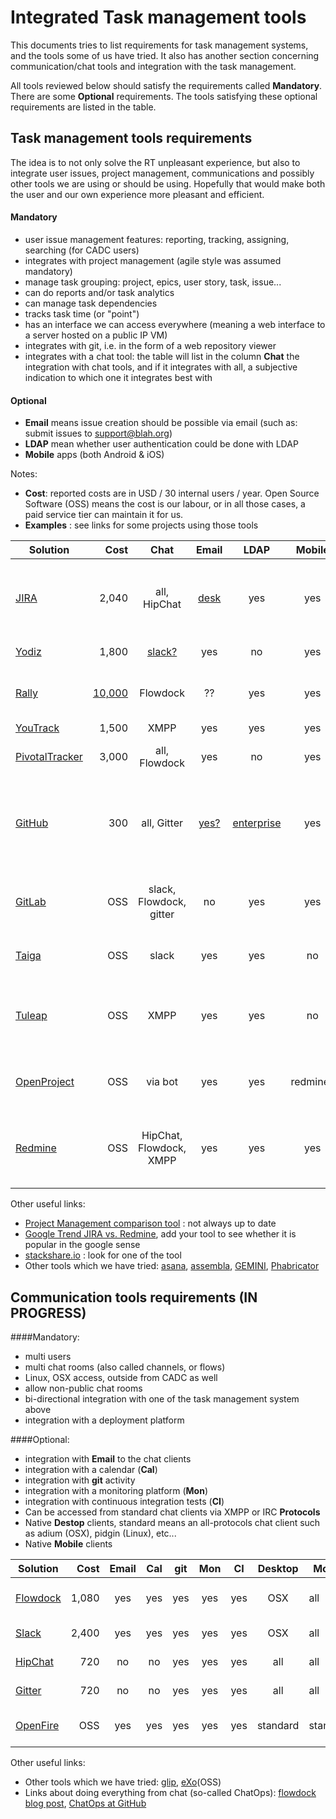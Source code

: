 Integrated Task management tools
============================

This documents tries to list requirements for task management systems, and the tools some of us have tried. It also has another section concerning communication/chat tools and integration with the task management.

All tools reviewed below should satisfy the requirements called **Mandatory**. 
There are some **Optional** requirements. The tools satisfying these optional requirements are listed in the table.  

Task management tools requirements
---------------------------------------------
The idea is to not only solve the RT unpleasant experience, but also to integrate user issues, project management, communications and possibly other tools we are using or should be using. Hopefully that would make both the user and our own experience more pleasant and efficient.

#### Mandatory
 - user issue management features: reporting, tracking, assigning, searching (for CADC users)
 - integrates with project management (agile style was assumed mandatory)
 - manage task grouping:  project, epics, user story, task, issue...
 - can do reports and/or task analytics 
 - can manage task dependencies
 - tracks task time (or "point")
 - has an interface we can access everywhere (meaning a web interface to a server hosted on a public IP VM)
 - integrates with git, i.e. in the form of a web repository viewer
 - integrates with a chat tool: the table will list in the column **Chat** the integration with chat tools, and if it integrates with all, a subjective indication to which one it integrates best with

#### Optional
 - **Email** means issue creation should be possible via email (such as: submit issues to support@blah.org)
 - **LDAP** mean whether user authentication could be done with LDAP
 - **Mobile** apps (both Android & iOS)

Notes:

 - **Cost**: reported costs are in USD / 30 internal users / year. Open Source Software (OSS) means the cost is our labour, or in all those cases, a paid service tier can maintain it for us.  
 - **Examples** : see links for some projects using those tools
 
 
| Solution      | Cost | Chat| Email | LDAP | Mobile | Examples | Comments  |
| ------------- |-----:|:---:|:-----:|:----:|:------:|----------|:----------|    
| [JIRA](https://www.atlassian.com/software/jira) |2,040| all, HipChat | [desk](https://www.atlassian.com/software/jira/service-desk) |yes| yes|[demo](https://jira.atlassian.com/browse/DEMO/),[cern](https://its.cern.ch/jira/secure/Dashboard.jspa)|need JIRA Agile + JIRA Service Desk + Confluence. [free for OSS](https://www.atlassian.com/software/views/open-source-license-request)|
| [Yodiz](http://www.yodiz.com/)| 1,800 |[slack?](http://yodiz.uservoice.com/forums/147983-general/suggestions/6367135-integrate-with-slack) | yes | no | yes |[videos](https://www.youtube.com/results?search_query=yodiz)|[free for academic](http://www.yodiz.com/free-agile-software.html)|
| [Rally](https://www.rallydev.com/)  |[10,000](https://www.rallydev.com/platform-products/rally-editions)| Flowdock | ?? | yes | yes | |great for intranet, extranet not clear|
| [YouTrack](https://youtrack.jetbrains.com/) |1,500 | XMPP | yes | yes | yes |[video](https://www.youtube.com/watch?v=d7oSxVVzb2A)|[free for OSS](https://www.jetbrains.com/youtrack/buy/open_source_incloud.jsp)
| [PivotalTracker](http://www.pivotaltracker.com/)| 3,000 | all, Flowdock| yes | no | yes |[projects](http://www.pivotaltracker.com/community/public-projects)|[free for public or academic](https://www.pivotaltracker.com/faq#istrackerreallyfreeforpublicprojectsindividualusenonprofitsandeducators)|
| [GitHub](https://github.com/features)| 300 | all, Gitter | [yes?](https://gitreports.com/) | [enterprise](https://help.github.com/enterprise/2.1/admin/guides/user-management/using-ldap/) | yes ||  $300/y for 10 private repos, free for OSS, [project management setup](https://www.lullabot.com/blog/article/managing-projects-github) |
| [GitLab](https://gitlab.com/features)| OSS | slack, Flowdock, gitter | no | yes| yes | Cybera VM (ask seb)| agile project management might need extra software |
| [Taiga](https://taiga.io/)   | OSS | slack | yes | yes | no |Cybera VM (ask seb)|[time tracking p.o.v.](https://taiga.io/support/why-is-there-no-time-tracking/), very new|
| [Tuleap](https://www.tuleap.org/) | OSS |XMPP| yes | yes |no| [demo](https://demo-tuleap.enalean.com/account/login.php?return_to=%2Fmy%2F) | demo url unaccessible at HIA network. one stop solution for all CADC|
| [OpenProject](https://www.openproject.org/) | OSS|via bot|yes|yes|redmine?|[community](https://community.openproject.org/projects/openproject/)|chat integration seems with a chat bot only|
| [Redmine](http://www.redmine.org/)| OSS |HipChat, Flowdock, XMPP |yes|yes|yes| Cybera VM (ask seb)|most complete solution. painful to get friendly (but possible)|


Other useful links:

 - [Project Management comparison tool](project-management.zone) : not always up to date
 - [Google Trend JIRA vs. Redmine](http://www.google.ca/trends/explore#q=%2Fm%2F0d5lm5%2C%20%2Fm%2F0464wfc&cmpt=q&tz=), add your tool to see whether it is popular in the google sense
 - [stackshare.io](http://stackshare.io) : look for one of the tool
 - Other tools which we have tried: [asana](http://www.asana.com), [assembla](http://www.assembla.com),  [GEMINI](http://www.countersoft.com), [Phabricator](http://phabricator.org)

Communication tools requirements (IN PROGRESS)
------------------------------------------

####Mandatory:
 - multi users
 - multi chat rooms (also called channels, or flows)
 - Linux, OSX access, outside from CADC as well
 - allow non-public chat rooms
 - bi-directional integration with one of the task management system above
 - integration with a deployment platform

####Optional:

- integration with **Email** to the chat clients
- integration with a calendar (**Cal**)
- integration with **git** activity 
- integration with a monitoring platform (**Mon**)
- integration with continuous integration tests (**CI**)
- Can be accessed from standard chat clients via XMPP or IRC **Protocols**
- Native **Destop** clients, standard means an all-protocols chat client such as adium (OSX), pidgin (Linux), etc...
- Native **Mobile** clients


| Solution      | Cost | Email | Cal | git | Mon | CI | Desktop | Mobile | Protocols | Comments |
| ------------- |-----:|:-----:|:---:|:---:|:---:|:--:|:-------:|--------|-----------|:----------|
| [Flowdock](https://www.flowdock.com/) | 1,080 | yes | yes | yes | yes | yes | OSX| all | IRC | splitted views, threads |
| [Slack](https://slack.com/) |2,400| yes| yes | yes | yes | yes | OSX | all | IRC, XMPP| |
| [HipChat](https://www.hipchat.com/)| 720| no | no | yes | yes | yes | all | all |XMPP| allow guest users|
| [Gitter](https://gitter.im/) |720| no | no | yes | yes | yes | all | all | IRC | splitted views|
| [OpenFire](http://www.igniterealtime.org/projects/openfire/) | OSS| yes | yes | yes | yes | yes |standard|standard|XMPP| some integrations need work |


Other useful links:

 - Other tools which we have tried: [glip](https://glip.com), [eXo](http://www.exoplatform.com)(OSS)
 - Links about doing everything from chat (so-called ChatOps): [flowdock blog post](http://blog.flowdock.com/2014/11/11/chatops-devops-with-hubot/), [ChatOps at GitHub](https://www.youtube.com/watch?v=NST3u-GjjFw)